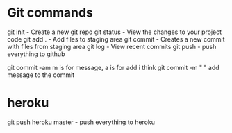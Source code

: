 # Git commands

git init - Create a new git repo
git status - View the changes to your project code
git add . - Add files to staging area
git commit - Creates a new commit with files from staging area
git log - View recent commits
git push - push everything to github

git commit -am   m is for message, a is for add i think
git commit -m "  "   add message to the commit


# heroku

git push heroku master - push everything to heroku

